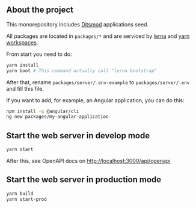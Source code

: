 ## About the project

This monorepository includes [Ditsmod](https://ditsmod.github.io/en/docs/intro) applications seed.

All packages are located in `packages/*` and are serviced by [lerna](https://github.com/lerna/lerna) and [yarn workspaces](https://classic.yarnpkg.com/lang/en/docs/workspaces/).

From start you need to do:

```bash
yarn install
yarn boot # This command actually call "lerna bootstrap"
```

After that, rename `packages/server/.env-example` to `packages/server/.env` and fill this file.

If you want to add, for example, an Angular application, you can do this:

```bash
npm install -g @angular/cli
ng new packages/my-angular-application
```

## Start the web server in develop mode

```bash
yarn start
```

After this, see OpenAPI docs on [http://localhost:3000/api/openapi](http://localhost:3000/api/openapi)

## Start the web server in production mode

```bash
yarn build
yarn start-prod
```
